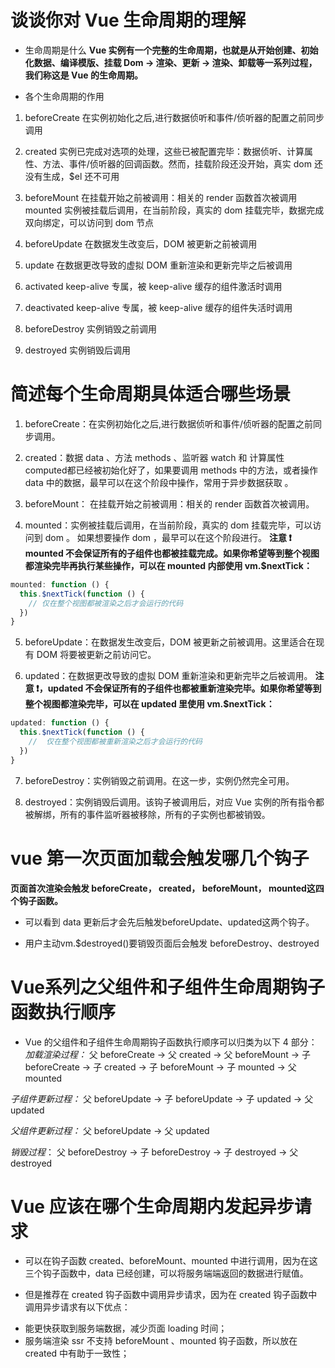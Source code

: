 # 谈谈你对 Vue 生命周期的理解
*  生命周期是什么
**Vue 实例有一个完整的生命周期，也就是从开始创建、初始化数据、编译模版、挂载 Dom -> 渲染、更新 -> 渲染、卸载等一系列过程，我们称这是 Vue 的生命周期。**

* 各个生命周期的作用
1. beforeCreate	在实例初始化之后,进行数据侦听和事件/侦听器的配置之前同步调用

2. created	实例已完成对选项的处理，这些已被配置完毕：数据侦听、计算属性、方法、事件/侦听器的回调函数。然而，挂载阶段还没开始，真实 dom 还没有生成，$el 还不可用

3. beforeMount	在挂载开始之前被调用：相关的 render 函数首次被调用
mounted	实例被挂载后调用，在当前阶段，真实的 dom 挂载完毕，数据完成双向绑定，可以访问到 dom 节点

4. beforeUpdate	在数据发生改变后，DOM 被更新之前被调用

5. update	在数据更改导致的虚拟 DOM 重新渲染和更新完毕之后被调用

6. activated	keep-alive 专属，被 keep-alive 缓存的组件激活时调用

7. deactivated	keep-alive 专属，被 keep-alive 缓存的组件失活时调用

8. beforeDestroy	实例销毁之前调用

9. destroyed	实例销毁后调用


# 简述每个生命周期具体适合哪些场景
1. beforeCreate：在实例初始化之后,进行数据侦听和事件/侦听器的配置之前同步调用。

2. created：数据 data 、方法 methods 、监听器 watch 和 计算属性 computed都已经被初始化好了，如果要调用 methods 中的方法，或者操作 data 中的数据，最早可以在这个阶段中操作，常用于异步数据获取 。

3. beforeMount： 在挂载开始之前被调用：相关的 render 函数首次被调用。

4. mounted：实例被挂载后调用，在当前阶段，真实的 dom 挂载完毕，可以访问到 dom 。 如果想要操作 dom ，最早可以在这个阶段进行。
**注意 ❗  mounted 不会保证所有的子组件也都被挂载完成。如果你希望等到整个视图都渲染完毕再执行某些操作，可以在 mounted 内部使用 vm.$nextTick：**
```js
mounted: function () {
  this.$nextTick(function () {
    // 仅在整个视图都被渲染之后才会运行的代码
  })
}
```

5. beforeUpdate：在数据发生改变后，DOM 被更新之前被调用。这里适合在现有 DOM 将要被更新之前访问它。

6. updated：在数据更改导致的虚拟 DOM 重新渲染和更新完毕之后被调用。
**注意 ❗，updated 不会保证所有的子组件也都被重新渲染完毕。如果你希望等到整个视图都渲染完毕，可以在 updated 里使用 vm.$nextTick：**
```js
updated: function () {
  this.$nextTick(function () {
    //  仅在整个视图都被重新渲染之后才会运行的代码     
  })
}
```

7. beforeDestroy：实例销毁之前调用。在这一步，实例仍然完全可用。

8. destroyed：实例销毁后调用。该钩子被调用后，对应 Vue 实例的所有指令都被解绑，所有的事件监听器被移除，所有的子实例也都被销毁。


# vue 第一次页面加载会触发哪几个钩子

**页面首次渲染会触发 beforeCreate， created， beforeMount， mounted这四个钩子函数。**
- 可以看到 data 更新后才会先后触发beforeUpdate、updated这两个钩子。

- 用户主动vm.$destroyed()要销毁页面后会触发 beforeDestroy、destroyed


# Vue系列之父组件和子组件生命周期钩子函数执行顺序
* Vue 的父组件和子组件生命周期钩子函数执行顺序可以归类为以下 4 部分：
*加载渲染过程：* 父 beforeCreate -> 父 created -> 父 beforeMount -> 子 beforeCreate -> 子 created -> 子 beforeMount -> 子 mounted -> 父 mounted

*子组件更新过程：* 父 beforeUpdate -> 子 beforeUpdate -> 子 updated -> 父 updated

*父组件更新过程：* 父 beforeUpdate -> 父 updated

*销毁过程*： 父 beforeDestroy -> 子 beforeDestroy -> 子 destroyed -> 父 destroyed


# Vue 应该在哪个生命周期内发起异步请求
* 可以在钩子函数 created、beforeMount、mounted 中进行调用，因为在这三个钩子函数中，data 已经创建，可以将服务端端返回的数据进行赋值。

* 但是推荐在 created 钩子函数中调用异步请求，因为在 created 钩子函数中调用异步请求有以下优点：
- 能更快获取到服务端数据，减少页面 loading 时间；
- 服务端渲染 ssr 不支持 beforeMount 、mounted 钩子函数，所以放在 created 中有助于一致性；

